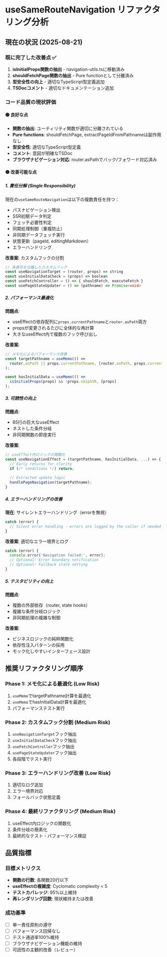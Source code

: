 # useSameRouteNavigation リファクタリング分析

## 現在の状況 (2025-08-21)

### 既に完了した改善点 ✅
1. **isInitialProps関数の抽出** - navigation-utils.tsに移動済み
2. **shouldFetchPage関数の抽出** - Pure functionとして分離済み  
3. **型安全性の向上** - 適切なTypeScript型定義追加
4. **TSDocコメント** - 適切なドキュメンテーション追加

### コード品質の現状評価

#### 🟢 良好な点
- **関数の抽出**: ユーティリティ関数が適切に分離されている
- **Pure functions**: shouldFetchPage, extractPageIdFromPathnameは副作用なし
- **型安全性**: 適切なTypeScript型定義
- **コメント**: 意図が明確なTSDoc
- **ブラウザナビゲーション対応**: router.asPathでバック/フォワード対応済み

#### 🟡 改善可能な点

##### **1. 責任分解 (Single Responsibility)**
現在の`useSameRouteNavigation`は以下の複数責任を持つ：
- パスナビゲーション検出
- SSR初期データ判定
- フェッチ必要性判定
- 同期処理制御（重複防止）
- 非同期データフェッチ実行
- 状態更新（pageId, editingMarkdown）
- エラーハンドリング

**改善案**: カスタムフックの分割
```typescript
// 各責任を分離したカスタムフック
const useNavigationTarget = (router, props) => string
const useInitialDataCheck = (props) => boolean  
const useFetchController = () => { shouldFetch, executeFetch }
const usePageStateUpdater = () => (pathname) => Promise<void>
```

##### **2. パフォーマンス最適化**
**問題点**:
- useEffectの依存配列に`props.currentPathname`と`router.asPath`両方
- propsが変更されるたびに全体的な再計算
- 大きなuseEffect内で複数のフック呼び出し

**改善案**:
```typescript
// メモ化によるパフォーマンス改善
const targetPathname = useMemo(() => 
  router.asPath || props.currentPathname, [router.asPath, props.currentPathname]
);

const hasInitialData = useMemo(() => 
  isInitialProps(props) && !props.skipSSR, [props]
);
```

##### **3. 可読性の向上**
**問題点**:
- 85行の巨大なuseEffect
- ネストした条件分岐
- 非同期関数の即座実行

**改善案**:
```typescript
// useEffect内ロジックの関数化
const useNavigationEffect = (targetPathname, hasInitialData, ...) => {
  // Early returns for clarity
  if (/* conditions */) return;
  
  // Extracted update logic
  handlePageNavigation(targetPathname);
}
```

##### **4. エラーハンドリングの改善**
**現在**: サイレントエラーハンドリング（errorを無視）
```typescript
catch (error) {
  // Silent error handling - errors are logged by the caller if needed
}
```

**改善案**: 適切なエラー境界とログ
```typescript
catch (error) {
  console.error('Navigation failed:', error);
  // Optional: Error boundary notification
  // Optional: Fallback state setting
}
```

##### **5. テスタビリティの向上**
**問題点**: 
- 複数の外部依存（router, state hooks）
- 複雑な条件分岐ロジック
- 非同期処理の複雑な制御

**改善案**:
- ビジネスロジックの純粋関数化
- 依存性注入パターンの採用
- モック化しやすいインターフェース設計

## 推奨リファクタリング順序

### Phase 1: メモ化による最適化 (Low Risk)
1. `useMemo`でtargetPathname計算を最適化
2. `useMemo`でhasInitialData計算を最適化
3. パフォーマンステスト実行

### Phase 2: カスタムフック分割 (Medium Risk)  
1. `useNavigationTarget`フック抽出
2. `useInitialDataCheck`フック抽出
3. `useFetchController`フック抽出
4. `usePageStateUpdater`フック抽出
5. 各段階でテスト実行

### Phase 3: エラーハンドリング改善 (Low Risk)
1. 適切なログ追加
2. エラー境界対応
3. フォールバック状態定義

### Phase 4: 最終リファクタリング (Medium Risk)
1. useEffect内ロジックの関数化
2. 条件分岐の簡素化
3. 最終的なテスト・パフォーマンス検証

## 品質指標

### 目標メトリクス
- **関数の行数**: 各関数20行以下
- **useEffectの複雑度**: Cyclomatic complexity < 5
- **テストカバレッジ**: 95%以上維持
- **再レンダリング回数**: 現状維持または改善

### 成功基準
- [ ] 単一責任原則の遵守
- [ ] パフォーマンス回帰なし
- [ ] テスト通過率100%維持
- [ ] ブラウザナビゲーション機能の維持
- [ ] 可読性の主観的改善（レビュー）